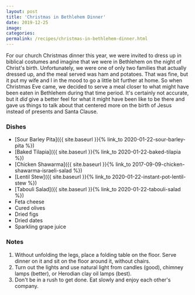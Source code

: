 ```yaml
---
layout: post
title: 'Christmas in Bethlehem Dinner'
date: 2019-12-25
image:
categories:
permalink: /recipes/christmas-in-bethlehem-dinner.html
---
```


For our church Christmas dinner this year, we were invited to dress up in biblical costumes and imagine that we were in Bethlehem on the night of Christ's birth. Unfortunately, we were one of only two families that actually dressed up, and the meal served was ham and potatoes. That was fine, but it put my wife and I in the mood to go a little bit further at home. So when Christmas Eve came, we decided to serve a meal closer to what might have been eaten in Bethlehem during that time period. It's certainly not accurate, but it _did_ give a better feel for what it might have been like to be there and gave us  things to talk about that centered more on the birth of Jesus instead of presents and Santa Clause.

### Dishes

- [Sour Barley Pita]({{ site.baseurl }}{% link_to 2020-01-22-sour-barley-pita %})
- [Baked Tilapia]({{ site.baseurl }}{% link_to 2020-01-22-baked-tilapia %})
- [Chicken Shawarma]({{ site.baseurl }}{% link_to 2017-09-09-chicken-shawarma-israeli-salad %})
- [Lentil Stew]({{ site.baseurl }}{% link_to 2020-01-22-instant-pot-lentil-stew %})
- [Tabouli Salad]({{ site.baseurl }}{% link_to 2020-01-22-tabouli-salad %})
- Feta cheese
- Cured olives
- Dried figs
- Dried dates
- Sparkling grape juice

### Notes

1. Without unfolding the legs, place a folding table on the floor. Serve dinner on it and sit on the floor around it, without chairs.
2. Turn out the lights and use natural light from candles (good), chimney lamps (better), or Herodian clay oil lamps (best).
3. Don't be in a rush to get done. Eat slowly and enjoy each other's company.
